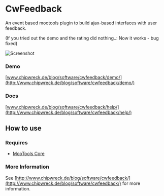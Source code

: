 CwFeedback
===========

An event based mootools plugin to build ajax-based interfaces with user feedback.

(If you tried out the demo and the rating did nothing..: Now it works - bug fixed)

![Screenshot](http://www.chipwreck.de/blog/wp-content/uploads/2010/02/cwfeedback-scrshot.png)

### Demo
[www.chipwreck.de/blog/software/cwfeedback/demo/](http://www.chipwreck.de/blog/software/cwfeedback/demo/)

### Docs
[www.chipwreck.de/blog/software/cwfeedback/help/](http://www.chipwreck.de/blog/software/cwfeedback/help/)

How to use
----------

### Requires

* [MooTools Core](http://mootools.net/core)

### More Information

See [http://www.chipwreck.de/blog/software/cwfeedback/](http://www.chipwreck.de/blog/software/cwfeedback/) for more information.
	
